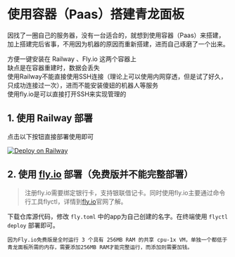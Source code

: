 # 使用容器（Paas）搭建青龙面板

因找了一圈自己的服务器，没有一台适合的，就想到使用容器（Paas）来搭建，加上搭建完后省事，不用因为机器的原因而重新搭建，进而自己琢磨了一个出来。

方便一键安装在 Railway 、Fly.io 这两个容器上  
缺点是在容器重建时，数据会丢失  
使用Railway不能直接使用SSH连接（理论上可以使用内网穿透，但是试了好久，只成功连接过一次），进而不能安装傻妞的机器人等服务  
使用fly.io是可以直接打开SSH来实现管理的

## 1. 使用 Railway 部署

点击以下按钮直接部署使用即可

[![Deploy on Railway](https://www.railway.app/button.svg)](https://railway.app/new/template?template=https://github.com/Originat/qinglong-paas)

## 2. 使用 [fly.io](https://fly.io) 部署（免费版并不能完整部署）

> 注册fly.io需要绑定银行卡，支持银联借记卡。同时使用fly.io主要通过命令行工具flyctl，详情到[fly.io](https://fly.io)官网了解。

下载仓库源代码，修改 `fly.toml` 中的app为自己创建的名字。在终端使用 `flyctl deploy` 部署即可。

`因为Fly.io免费版是全时运行 3 个具有 256MB RAM 的共享 cpu-1x VM，单独一个都低于青龙面板所需的内存，需要添加256MB RAM才能完整运行，而添加则需要加钱。`
